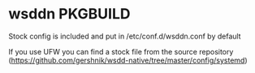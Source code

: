 # wsddn PKGBUILD

Stock config is included and put in /etc/conf.d/wsddn.conf by default

If you use UFW you can find a stock file from the source repository (https://github.com/gershnik/wsdd-native/tree/master/config/systemd)
